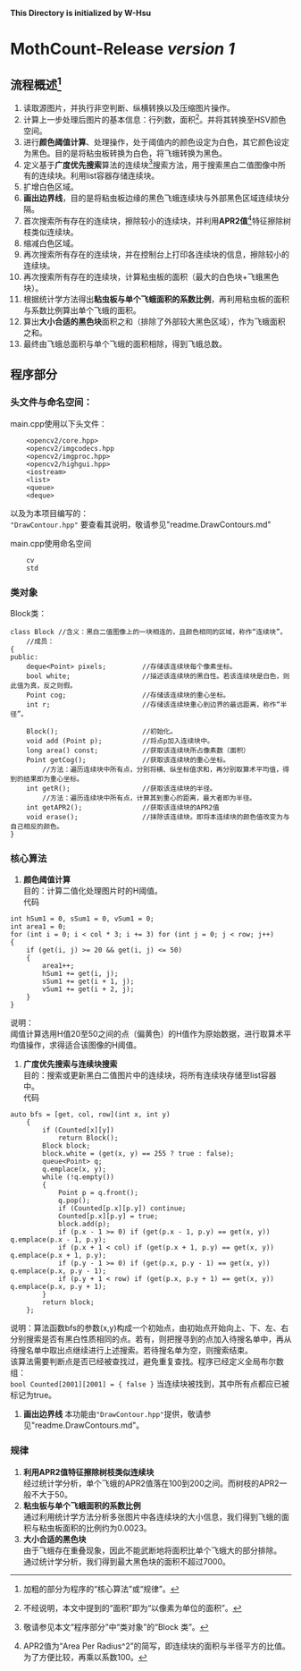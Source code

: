 **This Directory is initialized by W-Hsu**

# MothCount-Release *version 1*

## 流程概述[^1]
1. 读取源图片，并执行非空判断、纵横转换以及压缩图片操作。  
1. 计算上一步处理后图片的基本信息：行列数，面积[^2]。并将其转换至HSV颜色空间。  
1. 进行**颜色阈值计算**、处理操作，处于阈值内的颜色设定为白色，其它颜色设定为黑色。目的是将粘虫板转换为白色，将飞蛾转换为黑色。  
1. 定义基于**广度优先搜索**算法的连续块[^3]搜索方法，用于搜索黑白二值图像中所有的连续块。利用list容器存储连续块。  
1. 扩增白色区域。  
1. **画出边界线**，目的是将粘虫板边缘的黑色飞蛾连续块与外部黑色区域连续块分隔。  
1. 首次搜索所有存在的连续块，擦除较小的连续块，并利用**APR2值**[^4]特征擦除树枝类似连续块。  
1. 缩减白色区域。  
1. 再次搜索所有存在的连续块，并在控制台上打印各连续块的信息，擦除较小的连续块。  
1. 再次搜索所有存在的连续块，计算粘虫板的面积（最大的白色块+飞蛾黑色块）。  
1. 根据统计学方法得出**粘虫板与单个飞蛾面积的系数比例**，再利用粘虫板的面积与系数比例算出单个飞蛾的面积。  
1. 算出**大小合适的黑色块**面积之和（排除了外部较大黑色区域），作为飞蛾面积之和。  
1. 最终由飞蛾总面积与单个飞蛾的面积相除，得到飞蛾总数。  

[^1]: 加粗的部分为程序的“核心算法”或“规律”。  
[^2]: 不经说明，本文中提到的“面积”即为“以像素为单位的面积”。  
[^3]: 敬请参见本文“程序部分”中“类对象”的“Block 类”。  
[^4]: APR2值为“Area Per Radius^2”的简写，即连续块的面积与半径平方的比值。为了方便比较，再乘以系数100。  

## 程序部分  
### 头文件与命名空间：  
main.cpp使用以下头文件：  
```
    <opencv2/core.hpp>
    <opencv2/imgcodecs.hpp
    <opencv2/imgproc.hpp>
    <opencv2/highgui.hpp>
    <iostream>
    <list>
    <queue>
    <deque>
```
以及为本项目编写的：  
    `"DrawContour.hpp"`
    要查看其说明，敬请参见"readme.DrawContours.md"

main.cpp使用命名空间  
```
    cv
    std
```

### 类对象  
Block类： 
```
class Block //含义：黑白二值图像上的一块相连的，且颜色相同的区域，称作“连续块”。  
    //成员： 
{  
public:
    deque<Point> pixels;         //存储该连续块每个像素坐标。  
    bool white;                  //描述该连续块的黑白性。若该连续块是白色，则此值为真，反之则假。  
    Point cog;                   //存储该连续块的重心坐标。  
    int r;                       //存储该连续块重心到边界的最远距离，称作“半径”。  
    
    Block();                     //初始化。  
    void add (Point p);          //将点p加入连续块中。  
    long area() const;           //获取该连续块所占像素数（面积）  
    Point getCog();              //获取该连续块的重心坐标。  
        //方法：遍历连续块中所有点，分别将横、纵坐标值求和，再分别取算术平均值，得到的结果即为重心坐标。  
    int getR();                  //获取该连续块的半径。  
        //方法：遍历连续块中所有点，计算其到重心的距离，最大者即为半径。  
    int getAPR2();               //获取该连续块的APR2值  
    void erase();                //抹除该连续块。即将本连续块的颜色值改变为与自己相反的颜色。 
}
```
        
### 核心算法  
1. **颜色阈值计算**  
   目的：计算二值化处理图片时的H阈值。  
   代码  
```
int hSum1 = 0, sSum1 = 0, vSum1 = 0;
int area1 = 0;
for (int i = 0; i < col * 3; i += 3) for (int j = 0; j < row; j++)
{
    if (get(i, j) >= 20 && get(i, j) <= 50)
    {
        area1++;
        hSum1 += get(i, j);
        sSum1 += get(i + 1, j);
        vSum1 += get(i + 2, j);
    }
}
```
   说明：  
   阈值计算选用H值20至50之间的点（偏黄色）的H值作为原始数据，进行取算术平均值操作，求得适合该图像的H阈值。  

1. **广度优先搜索与连续块搜索**  
    目的：搜索或更新黑白二值图片中的连续块，将所有连续块存储至list容器中。  
    代码  
```
auto bfs = [get, col, row](int x, int y)
	{
		if (Counted[x][y])
            return Block();
		Block block;
		block.white = (get(x, y) == 255 ? true : false);
		queue<Point> q;
		q.emplace(x, y);
		while (!q.empty())
		{
			Point p = q.front();
			q.pop();
			if (Counted[p.x][p.y]) continue;
			Counted[p.x][p.y] = true;
			block.add(p);
			if (p.x - 1 >= 0) if (get(p.x - 1, p.y) == get(x, y)) q.emplace(p.x - 1, p.y);
			if (p.x + 1 < col) if (get(p.x + 1, p.y) == get(x, y)) q.emplace(p.x + 1, p.y);
			if (p.y - 1 >= 0) if (get(p.x, p.y - 1) == get(x, y)) q.emplace(p.x, p.y - 1);
			if (p.y + 1 < row) if (get(p.x, p.y + 1) == get(x, y)) q.emplace(p.x, p.y + 1);
		}
		return block;
	};
```
   说明：算法函数bfs的参数(x,y)构成一个初始点，由初始点开始向上、下、左、右分别搜索是否有黑白性质相同的点。若有，则把搜寻到的点加入待搜名单中，再从待搜名单中取出点继续进行上述搜索。若待搜名单为空，则搜索结束。  
   该算法需要判断点是否已经被查找过，避免重复查找。程序已经定义全局布尔数组：  
   `bool Counted[2001][2001] = { false }`
   当连续块被找到，其中所有点都应已被标记为true。  

1. **画出边界线**
    本功能由`"DrawContour.hpp"`提供，敬请参见"readme.DrawContours.md"。  

### 规律  
1. **利用APR2值特征擦除树枝类似连续块**  
    经过统计学分析，单个飞蛾的APR2值落在100到200之间。而树枝的APR2一般不大于50。  
1. **粘虫板与单个飞蛾面积的系数比例**  
    通过利用统计学方法分析多张图片中各连续块的大小信息，我们得到飞蛾的面积与粘虫板面积的比例约为0.0023。  
1. **大小合适的黑色块**  
    由于飞蛾存在重叠现象，因此不能武断地将面积比单个飞蛾大的部分排除。  
    通过统计学分析，我们得到最大黑色块的面积不超过7000。  


